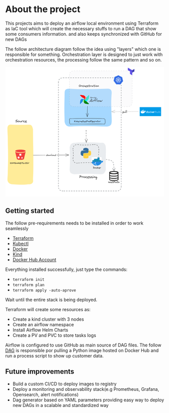 # About the project

This projects aims to deploy an airflow local environment using Terraform as IaC tool which will create the necessary stuffs to run a DAG that show some consumers information.
 and also keeps synchronized with GitHub for new DAGs

The follow architecture diagram follow the idea using "layers" which one is responsible for something. Orchestration layer is designed to just work with orchestration resources, the processing follow the same pattern and so on.

![img.png](img.png)

## Getting started

The follow pre-requirements needs to be installed in order to work seamlessly
- [Terraform](https://www.terraform.io/)
- [Kubectl](https://kubernetes.io/docs/tasks/tools/)
- [Docker](https://docs.docker.com/engine/install/)
- [Kind](https://kind.sigs.k8s.io/docs/user/quick-start/)
- [Docker Hub Account](https://hub.docker.com/)


Everything installed successfully, just type the commands:

- ```terraform init```
- ```terraform plan```
- ```terraform apply -auto-aprove```

Wait until the entire stack is being deployed.

Terraform will create some resources as:
- Create a kind cluster with 3 nodes
- Create an airflow namespace
- Install Airflow Helm Charts
- Create a PV and PVC to store tasks logs

Airflow is configured to use GitHub as main source of DAG files. The follow [DAG](https://github.com/tiagotxm/kube-analytics/blob/main/airflow/dags/get_and_show_file.py) is responsible por pulling a Python image hosted on Docker Hub and run a process script to show up customer data.

## Future improvements
- Build a custom CI/CD to deploy images to registry
- Deploy a monitoring and observability stack(e.g Prometheus, Grafana, Opensearch, alert notifications)
- Dag generator based on YAML parameters providing easy way to deploy new DAGs in a scalable and standardized way